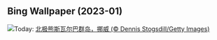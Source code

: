 ## Bing Wallpaper (2023-01)
![](https://www.bing.com/th?id=OHR.NorwayNYD_ZH-CN7856439066_UHD.jpg&w=1000)Today: [北极熊斯瓦尔巴群岛，挪威 (© Dennis Stogsdill/Getty Images)](https://www.bing.com/th?id=OHR.NorwayNYD_ZH-CN7856439066_UHD.jpg)